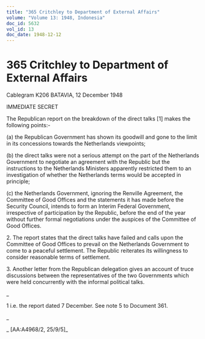 ```yaml
---
title: "365 Critchley to Department of External Affairs"
volume: "Volume 13: 1948, Indonesia"
doc_id: 5632
vol_id: 13
doc_date: 1948-12-12
---
```


# 365 Critchley to Department of External Affairs

Cablegram K206 BATAVIA, 12 December 1948

IMMEDIATE SECRET

The Republican report on the breakdown of the direct talks [1] makes the following points:-

(a) the Republican Government has shown its goodwill and gone to the limit in its concessions towards the Netherlands viewpoints;

(b) the direct talks were not a serious attempt on the part of the Netherlands Government to negotiate an agreement with the Republic but the instructions to the Netherlands Ministers apparently restricted them to an investigation of whether the Netherlands terms would be accepted in principle;

(c) the Netherlands Government, ignoring the Renville Agreement, the Committee of Good Offices and the statements it has made before the Security Council, intends to form an Interim Federal Government, irrespective of participation by the Republic, before the end of the year without further formal negotiations under the auspices of the Committee of Good Offices.

2\. The report states that the direct talks have failed and calls upon the Committee of Good Offices to prevail on the Netherlands Government to come to a peaceful settlement. The Republic reiterates its willingness to consider reasonable terms of settlement.

3\. Another letter from the Republican delegation gives an account of truce discussions between the representatives of the two Governments which were held concurrently with the informal political talks.

_

1 i.e. the report dated 7 December. See note 5 to Document 361.

_

_ [AA:A4968/2, 25/9/5]_
